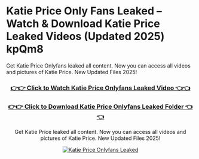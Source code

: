 # Katie Price Only Fans Leaked – Watch & Download Katie Price Leaked Videos (Updated 2025) kpQm8

Get Katie Price Onlyfans leaked all content. Now you can access all videos and pictures of Katie Price. New Updated Files 2025!  
<div align="center">
  
### [👉👉 Click to Watch Katie Price Onlyfans Leaked Video 👈👈](https://links2leaks.com?utm_source=katieprice&utm_medium=gitshort)  
### [👉👉 Click to Download Katie Price Onlyfans Leaked Folder 👈👈](https://links2leaks.com?utm_source=katieprice&utm_medium=gitshort)  

Get Katie Price leaked all content. Now you can access all videos and pictures of Katie Price. New Updated Files 2025!  

[![Katie Price Onlyfans Leaked](https://i.ibb.co/93hzkbrt/l2l.gif)](https://links2leaks.com?utm_source=katieprice&utm_medium=gitshort)  

</div>
